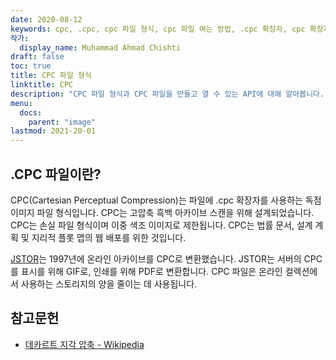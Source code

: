 ```yaml
---
date: 2020-08-12
keywords: cpc, .cpc, cpc 파일 형식, cpc 파일 여는 방법, .cpc 확장자, cpc 확장자
작가:
  display_name: Muhammad Ahmad Chishti
draft: false
toc: true
title: CPC 파일 형식
linktitle: CPC
description: "CPC 파일 형식과 CPC 파일을 만들고 열 수 있는 API에 대해 알아봅니다."
menu:
  docs:
    parent: "image"
lastmod: 2021-20-01
---
```


## .CPC 파일이란?

CPC(Cartesian Perceptual Compression)는 파일에 .cpc 확장자를 사용하는 독점 이미지 파일 형식입니다. CPC는 고압축 흑백 아카이브 스캔을 위해 설계되었습니다. CPC는 손실 파일 형식이며 이중 색조 이미지로 제한됩니다. CPC는 법률 문서, 설계 계획 및 지리적 플롯 맵의 웹 배포를 위한 것입니다.

[JSTOR](https://www.jstor.org/)는 1997년에 온라인 아카이브를 CPC로 변환했습니다. JSTOR는 서버의 CPC를 표시를 위해 GIF로, 인쇄를 위해 PDF로 변환합니다. CPC 파일은 온라인 컬렉션에서 사용하는 스토리지의 양을 줄이는 데 사용됩니다.

## 참고문헌

- [데카르트 지각 압축 - Wikipedia](https://en.wikipedia.org/wiki/Cartesian_Perceptual_Compression)

